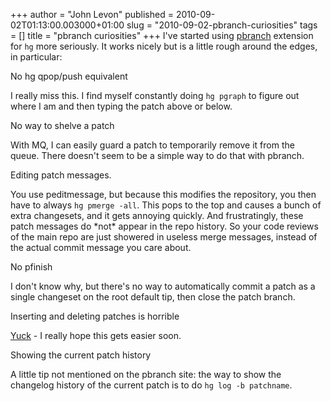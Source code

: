 +++
author = "John Levon"
published = 2010-09-02T01:13:00.003000+01:00
slug = "2010-09-02-pbranch-curiosities"
tags = []
title = "pbranch curiosities"
+++
I've started using [pbranch](http://arrenbrecht.ch/mercurial/pbranch/)
extension for `hg` more seriously. It works nicely but is a little rough
around the edges, in particular:  
  

  
No hg qpop/push equivalent  
  
  
I really miss this. I find myself constantly doing `hg pgraph` to figure
out where I am and then typing the patch above or below.  

  
No way to shelve a patch  
  
  
With MQ, I can easily guard a patch to temporarily remove it from the
queue. There doesn't seem to be a simple way to do that with pbranch.  

  
Editing patch messages.  
  
  
You use peditmessage, but because this modifies the repository, you then
have to always `hg pmerge -all`. This pops to the top and causes a bunch
of extra changesets, and it gets annoying quickly. And frustratingly,
these patch messages do \*not\* appear in the repo history. So your code
reviews of the main repo are just showered in useless merge messages,
instead of the actual commit message you care about.  

  
No pfinish  
  
  
I don't know why, but there's no way to automatically commit a patch as
a single changeset on the root default tip, then close the patch
branch.  

  
Inserting and deleting patches is horrible  
  
  
[Yuck](http://arrenbrecht.ch/mercurial/pbranch/insert.htm) - I really
hope this gets easier soon.  

  
Showing the current patch history  
  
  
A little tip not mentioned on the pbranch site: the way to show the
changelog history of the current patch is to do `hg log -b patchname`.
